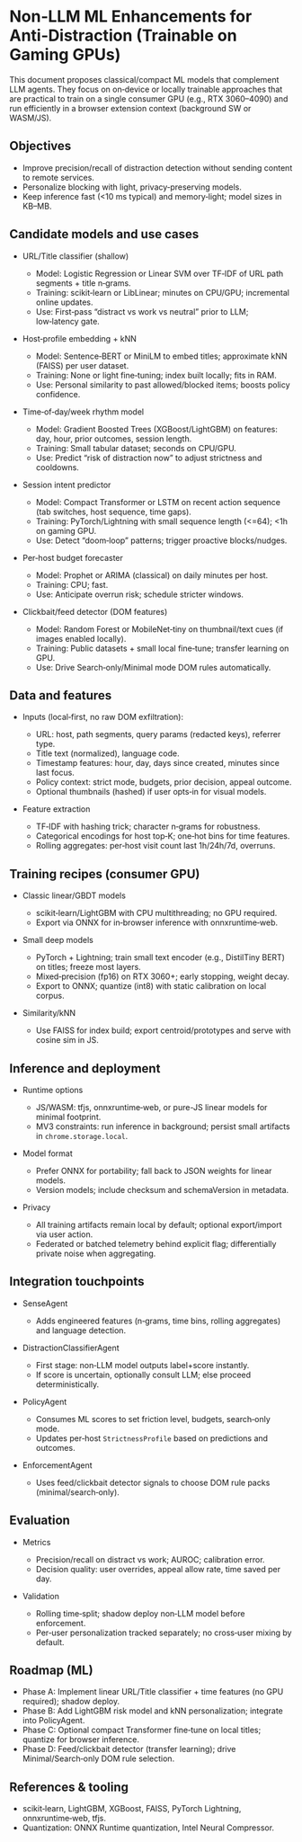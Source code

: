 # Non‑LLM ML Enhancements for Anti‑Distraction (Trainable on Gaming GPUs)

This document proposes classical/compact ML models that complement LLM agents. They focus on on‑device or locally trainable approaches that are practical to train on a single consumer GPU (e.g., RTX 3060–4090) and run efficiently in a browser extension context (background SW or WASM/JS).

## Objectives

- Improve precision/recall of distraction detection without sending content to remote services.
- Personalize blocking with light, privacy‑preserving models.
- Keep inference fast (<10 ms typical) and memory‑light; model sizes in KB–MB.

## Candidate models and use cases

- URL/Title classifier (shallow)
  - Model: Logistic Regression or Linear SVM over TF‑IDF of URL path segments + title n‑grams.
  - Training: scikit‑learn or LibLinear; minutes on CPU/GPU; incremental online updates.
  - Use: First‑pass “distract vs work vs neutral” prior to LLM; low‑latency gate.

- Host‑profile embedding + kNN
  - Model: Sentence‑BERT or MiniLM to embed titles; approximate kNN (FAISS) per user dataset.
  - Training: None or light fine‑tuning; index built locally; fits in RAM.
  - Use: Personal similarity to past allowed/blocked items; boosts policy confidence.

- Time‑of‑day/week rhythm model
  - Model: Gradient Boosted Trees (XGBoost/LightGBM) on features: day, hour, prior outcomes, session length.
  - Training: Small tabular dataset; seconds on CPU/GPU.
  - Use: Predict “risk of distraction now” to adjust strictness and cooldowns.

- Session intent predictor
  - Model: Compact Transformer or LSTM on recent action sequence (tab switches, host sequence, time gaps).
  - Training: PyTorch/Lightning with small sequence length (<=64); <1h on gaming GPU.
  - Use: Detect “doom‑loop” patterns; trigger proactive blocks/nudges.

- Per‑host budget forecaster
  - Model: Prophet or ARIMA (classical) on daily minutes per host.
  - Training: CPU; fast.
  - Use: Anticipate overrun risk; schedule stricter windows.

- Clickbait/feed detector (DOM features)
  - Model: Random Forest or MobileNet‑tiny on thumbnail/text cues (if images enabled locally).
  - Training: Public datasets + small local fine‑tune; transfer learning on GPU.
  - Use: Drive Search‑only/Minimal mode DOM rules automatically.

## Data and features

- Inputs (local‑first, no raw DOM exfiltration):
  - URL: host, path segments, query params (redacted keys), referrer type.
  - Title text (normalized), language code.
  - Timestamp features: hour, day, days since created, minutes since last focus.
  - Policy context: strict mode, budgets, prior decision, appeal outcome.
  - Optional thumbnails (hashed) if user opts‑in for visual models.

- Feature extraction
  - TF‑IDF with hashing trick; character n‑grams for robustness.
  - Categorical encodings for host top‑K; one‑hot bins for time features.
  - Rolling aggregates: per‑host visit count last 1h/24h/7d, overruns.

## Training recipes (consumer GPU)

- Classic linear/GBDT models
  - scikit‑learn/LightGBM with CPU multithreading; no GPU required.
  - Export via ONNX for in‑browser inference with onnxruntime‑web.

- Small deep models
  - PyTorch + Lightning; train small text encoder (e.g., DistilTiny BERT) on titles; freeze most layers.
  - Mixed‑precision (fp16) on RTX 3060+; early stopping, weight decay.
  - Export to ONNX; quantize (int8) with static calibration on local corpus.

- Similarity/kNN
  - Use FAISS for index build; export centroid/prototypes and serve with cosine sim in JS.

## Inference and deployment

- Runtime options
  - JS/WASM: tfjs, onnxruntime‑web, or pure-JS linear models for minimal footprint.
  - MV3 constraints: run inference in background; persist small artifacts in `chrome.storage.local`.

- Model format
  - Prefer ONNX for portability; fall back to JSON weights for linear models.
  - Version models; include checksum and schemaVersion in metadata.

- Privacy
  - All training artifacts remain local by default; optional export/import via user action.
  - Federated or batched telemetry behind explicit flag; differentially private noise when aggregating.

## Integration touchpoints

- SenseAgent
  - Adds engineered features (n‑grams, time bins, rolling aggregates) and language detection.

- DistractionClassifierAgent
  - First stage: non‑LLM model outputs label+score instantly.
  - If score is uncertain, optionally consult LLM; else proceed deterministically.

- PolicyAgent
  - Consumes ML scores to set friction level, budgets, search‑only mode.
  - Updates per‑host `StrictnessProfile` based on predictions and outcomes.

- EnforcementAgent
  - Uses feed/clickbait detector signals to choose DOM rule packs (minimal/search‑only).

## Evaluation

- Metrics
  - Precision/recall on distract vs work; AUROC; calibration error.
  - Decision quality: user overrides, appeal allow rate, time saved per day.

- Validation
  - Rolling time‑split; shadow deploy non‑LLM model before enforcement.
  - Per‑user personalization tracked separately; no cross‑user mixing by default.

## Roadmap (ML)

- Phase A: Implement linear URL/Title classifier + time features (no GPU required); shadow deploy.
- Phase B: Add LightGBM risk model and kNN personalization; integrate into PolicyAgent.
- Phase C: Optional compact Transformer fine‑tune on local titles; quantize for browser inference.
- Phase D: Feed/clickbait detector (transfer learning); drive Minimal/Search‑only DOM rule selection.

## References & tooling

- scikit‑learn, LightGBM, XGBoost, FAISS, PyTorch Lightning, onnxruntime‑web, tfjs.
- Quantization: ONNX Runtime quantization, Intel Neural Compressor.
